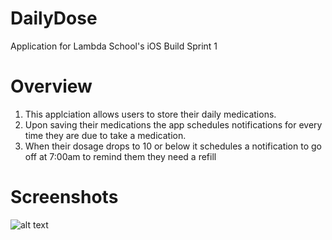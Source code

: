 # DailyDose
Application for Lambda School's iOS Build Sprint 1


# Overview
1. This applciation allows users to store their daily medications.
2. Upon saving their medications the app schedules notifications for every time they are due to take a medication.
3. When their dosage drops to 10 or below it schedules a notification to go off at 7:00am to remind them they need a refill

# Screenshots

![alt text](https://raw.githubusercontent.com/chadarutherford/PillReminder/master/Screenshots/pillsScreen.png)
